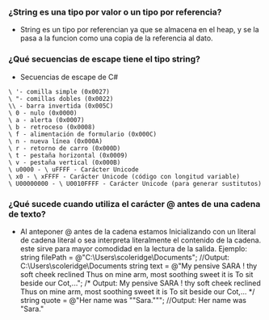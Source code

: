 ### ¿String es una tipo por valor o un tipo por referencia? 
* String es un tipo por referencian ya que se almacena en el heap, y se la pasa a la funcion como una copia de la 
referencia al dato.
### ¿Qué secuencias de escape tiene el tipo string? 
* Secuencias de escape de C#
```
\ '- comilla simple (0x0027)
\ "- comillas dobles (0x0022)
\\ - barra invertida (0x005C)
\ 0 - nulo (0x0000)
\ a - alerta (0x0007)
\ b - retroceso (0x0008)
\ f - alimentación de formulario (0x000C)
\ n - nueva línea (0x000A)
\ r - retorno de carro (0x000D)
\ t - pestaña horizontal (0x0009)
\ v - pestaña vertical (0x000B)
\ u0000 - \ uFFFF - Carácter Unicode
\ x0 - \ xFFFF - Carácter Unicode (código con longitud variable)
\ U00000000 - \ U0010FFFF - Carácter Unicode (para generar sustitutos)
```
### ¿Qué sucede cuando utiliza el carácter @ antes de una cadena de texto?
* Al anteponer @ antes de la cadena estamos Inicializando con un literal de cadena literal o sea interpreta literalmente 
el contenido de la cadena. este sirve para mayor comodidad en la lectura de la salida. 
Ejemplo: string filePath = @"C:\Users\scoleridge\Documents"; //Output: C:\Users\scoleridge\Documents 
string text = @"My pensive SARA ! thy soft cheek reclined Thus on mine arm, most soothing sweet it is To sit beside 
our Cot,..."; /* Output: My pensive SARA ! thy soft cheek reclined Thus on mine arm, most soothing sweet it is To 
sit beside our Cot,... */ string quote = @"Her name was ""Sara."""; //Output: Her name was "Sara."
